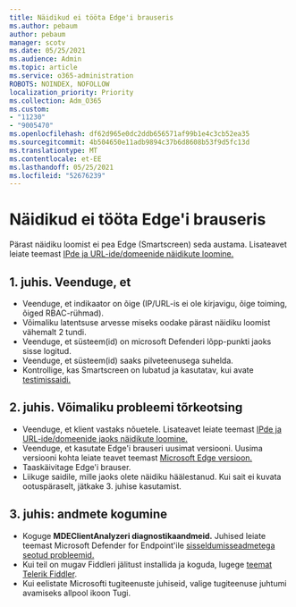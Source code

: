 ```yaml
---
title: Näidikud ei tööta Edge'i brauseris
ms.author: pebaum
author: pebaum
manager: scotv
ms.date: 05/25/2021
ms.audience: Admin
ms.topic: article
ms.service: o365-administration
ROBOTS: NOINDEX, NOFOLLOW
localization_priority: Priority
ms.collection: Adm_O365
ms.custom:
- "11230"
- "9005470"
ms.openlocfilehash: df62d965e0dc2ddb656571af99b1e4c3cb52ea35
ms.sourcegitcommit: 4b504650e11adb9894c37b6d8608b53f9d5fc13d
ms.translationtype: MT
ms.contentlocale: et-EE
ms.lasthandoff: 05/25/2021
ms.locfileid: "52676239"
---
```

# <a name="indicators-dont-work-using-edge-browser"></a>Näidikud ei tööta Edge'i brauseris

Pärast näidiku loomist ei pea Edge (Smartscreen) seda austama. Lisateavet leiate teemast [IPde ja URL-ide/domeenide näidikute loomine.](/microsoft-365/security/defender-endpoint/indicator-ip-domain)

## <a name="step-1-ensure-the-following"></a>1. juhis. Veenduge, et

- Veenduge, et indikaator on õige (IP/URL-is ei ole kirjavigu, õige toiming, õiged RBAC-rühmad).
- Võimaliku latentsuse arvesse miseks oodake pärast näidiku loomist vähemalt 2 tundi.
- Veenduge, et süsteem(id) on microsoft Defenderi lõpp-punkti jaoks sisse logitud.
- Veenduge, et süsteem(id) saaks pilveteenusega suhelda.
- Kontrollige, kas Smartscreen on lubatud ja kasutatav, kui avate [testimissaidi.](https://demo.smartscreen.msft.net)

## <a name="step-2-troubleshoot-the-potential-issue"></a>2. juhis. Võimaliku probleemi tõrkeotsing

- Veenduge, et klient vastaks nõuetele. Lisateavet leiate teemast [IPde ja URL-ide/domeenide jaoks näidikute loomine.](/microsoft-365/security/defender-endpoint/indicator-ip-domain)
- Veenduge, et kasutate Edge'i brauseri uusimat versiooni. Uusima versiooni kohta leiate teavet teemast [Microsoft Edge versioon.](https://support.microsoft.com/microsoft-edge/find-out-which-version-of-microsoft-edge-you-have-c726bee8-c42e-e472-e954-4cf5123497eb)
- Taaskäivitage Edge'i brauser.
- Liikuge saidile, mille jaoks olete näidiku häälestanud. Kui sait ei kuvata ootuspäraselt, jätkake 3. juhise kasutamist. 

## <a name="step-3-collect-data"></a>3. juhis: andmete kogumine

- Koguge **MDEClientAnalyzeri diagnostikaandmeid.** Juhised leiate teemast Microsoft Defender for Endpoint'ile [sisseldumisseadmetega seotud probleemid.](issues-with-onboarding-machines.md)
- Kui teil on mugav Fiddleri jälitust installida ja koguda, lugege [teemat Telerik Fiddler](http://www.telerik.com/fiddler).
- Kui eelistate Microsofti tugiteenuste juhiseid, valige tugiteenuse juhtumi avamiseks allpool ikoon Tugi.
